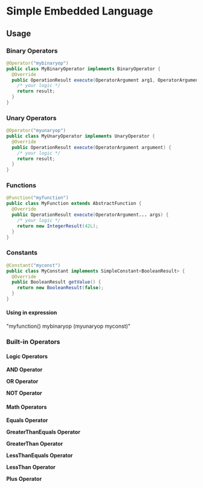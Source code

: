 Simple Embedded Language
========================

## Usage

### Binary Operators

```java
@Operator("mybinaryop")
public class MyBinaryOperator implements BinaryOperator {
  @Override
  public OperationResult execute(OperatorArgument arg1, OperatorArgument arg2) {
    /* your logic */
    return result;
  }
}
```

### Unary Operators

```java
@Operator("myunaryop")
public class MyUnaryOperator implements UnaryOperator {
  @Override
  public OperationResult execute(OperatorArgument argument) {
    /* your logic */
    return result;
  }
}
```

### Functions

```java
@Function("myfunction")
public class MyFunction extends AbstractFunction {
  @Override
  public OperationResult execute(OperatorArgument... args) {
    /* your logic */
    return new IntegerResult(42L);
  }
}
```

### Constants

```java
@Constant("myconst")
public class MyConstant implements SimpleConstant<BooleanResult> {
  @Override
  public BooleanResult getValue() {
    return new BooleanResult(false);
  }
}
```

#### Using in expression

"myfunction() mybinaryop (myunaryop myconst)"

### Built-in Operators

#### Logic Operators

**AND Operator**

**OR Operator**

**NOT Operator**

#### Math Operators

**Equals Operator**

**GreaterThanEquals Operator**

**GreaterThan Operator**

**LessThanEquals Operator**

**LessThan Operator**

**Plus Operator**

